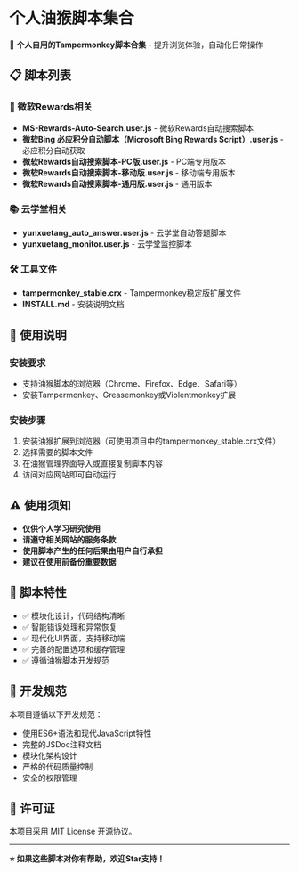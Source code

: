 # 个人油猴脚本集合

🐒 **个人自用的Tampermonkey脚本合集** - 提升浏览体验，自动化日常操作

## 📋 脚本列表

### 🎯 微软Rewards相关
- **MS-Rewards-Auto-Search.user.js** - 微软Rewards自动搜索脚本
- **微软Bing 必应积分自动脚本（Microsoft Bing Rewards Script）.user.js** - 必应积分自动获取
- **微软Rewards自动搜索脚本-PC版.user.js** - PC端专用版本
- **微软Rewards自动搜索脚本-移动版.user.js** - 移动端专用版本
- **微软Rewards自动搜索脚本-通用版.user.js** - 通用版本

### 📚 云学堂相关
- **yunxuetang_auto_answer.user.js** - 云学堂自动答题脚本
- **yunxuetang_monitor.user.js** - 云学堂监控脚本

### 🛠️ 工具文件
- **tampermonkey_stable.crx** - Tampermonkey稳定版扩展文件
- **INSTALL.md** - 安装说明文档

## 🚀 使用说明

### 安装要求
- 支持油猴脚本的浏览器（Chrome、Firefox、Edge、Safari等）
- 安装Tampermonkey、Greasemonkey或Violentmonkey扩展

### 安装步骤
1. 安装油猴扩展到浏览器（可使用项目中的tampermonkey_stable.crx文件）
2. 选择需要的脚本文件
3. 在油猴管理界面导入或直接复制脚本内容
4. 访问对应网站即可自动运行

## ⚠️ 使用须知

- **仅供个人学习研究使用**
- **请遵守相关网站的服务条款**
- **使用脚本产生的任何后果由用户自行承担**
- **建议在使用前备份重要数据**

## 📝 脚本特性

- ✅ 模块化设计，代码结构清晰
- ✅ 智能错误处理和异常恢复
- ✅ 现代化UI界面，支持移动端
- ✅ 完善的配置选项和缓存管理
- ✅ 遵循油猴脚本开发规范

## 🔧 开发规范

本项目遵循以下开发规范：
- 使用ES6+语法和现代JavaScript特性
- 完整的JSDoc注释文档
- 模块化架构设计
- 严格的代码质量控制
- 安全的权限管理

## 📄 许可证

本项目采用 MIT License 开源协议。

---

**⭐ 如果这些脚本对你有帮助，欢迎Star支持！**